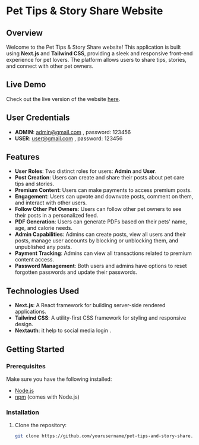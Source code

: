 # Pet Tips & Story Share Website

## Overview

Welcome to the Pet Tips & Story Share website! This application is built using **Next.js** and **Tailwind CSS**, providing a sleek and responsive front-end experience for pet lovers. The platform allows users to share tips, stories, and connect with other pet owners.

## Live Demo
Check out the live version of the website [here](https://petcareblogs.vercel.app/).

## User Credentials
- **ADMIN**: admin@gmail.com  , password: 123456
- **USER**: user@gmail.com , password: 123456

## Features

- **User Roles**: Two distinct roles for users: **Admin** and **User**.
- **Post Creation**: Users can create and share their posts about pet care tips and stories.
- **Premium Content**: Users can make payments to access premium posts.
- **Engagement**: Users can upvote and downvote posts, comment on them, and interact with other users.
- **Follow Other Pet Owners**: Users can follow other pet owners to see their posts in a personalized feed.
- **PDF Generation**: Users can generate PDFs based on their pets' name, age, and calorie needs.
- **Admin Capabilities**: Admins can create posts, view all users and their posts, manage user accounts by blocking or unblocking them, and unpublished any posts.
- **Payment Tracking**: Admins can view all transactions related to premium content access.
- **Password Management**: Both users and admins have options to reset forgotten passwords and update their passwords.

## Technologies Used

- **Next.js**: A React framework for building server-side rendered applications.
- **Tailwind CSS**: A utility-first CSS framework for styling and responsive design.
- **Nextauth**:  it help to social media login  .



## Getting Started


### Prerequisites

Make sure you have the following installed:

- [Node.js](https://nodejs.org/en/download/)
- [npm](https://www.npmjs.com/get-npm) (comes with Node.js)

### Installation

1. Clone the repository:

   ```bash
   git clone https://github.com/yourusername/pet-tips-and-story-share.git
